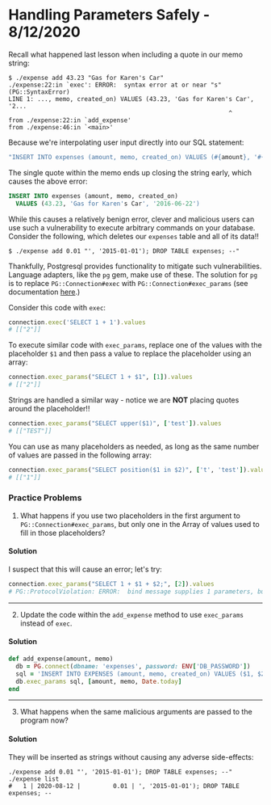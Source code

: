 
# Handling Parameters Safely - 8/12/2020

Recall what happened last lesson when including a quote in our memo string:

```
$ ./expense add 43.23 "Gas for Karen's Car"
./expense:22:in `exec': ERROR:  syntax error at or near "s" (PG::SyntaxError)
LINE 1: ..., memo, created_on) VALUES (43.23, 'Gas for Karen's Car', '2...
                                                             ^
from ./expense:22:in `add_expense'
from ./expense:46:in `<main>'
```

Because we're interpolating user input directly into our SQL statement:

```ruby
"INSERT INTO expenses (amount, memo, created_on) VALUES (#{amount}, '#{memo}', '#{date}')"
```

The single quote within the memo ends up closing the string early, which causes the above error:

```sql
INSERT INTO expenses (amount, memo, created_on)
  VALUES (43.23, 'Gas for Karen's Car', '2016-06-22')
```

While this causes a relatively benign error, clever and malicious users can use such a vulnerability to execute arbitrary commands on your database. Consider the following, which deletes our `expenses` table and all of its data!!

```
$ ./expense add 0.01 "', '2015-01-01'); DROP TABLE expenses; --"
```

Thankfully, Postgresql provides functionality to mitigate such vulnerabilities. Language adapters, like the `pg` gem, make use of these. The solution for `pg` is to replace `PG::Connection#exec` with `PG::Connection#exec_params` (see documentation [here](https://deveiate.org/code/pg/PG/Connection.html#method-i-exec_params).)

Consider this code with `exec`:

```ruby
connection.exec('SELECT 1 + 1').values
# [["2"]]
```

To execute similar code with `exec_params`, replace one of the values with the placeholder `$1` and then pass a value to replace the placeholder using an array:

```ruby
connection.exec_params("SELECT 1 + $1", [1]).values
# [["2"]]
```

Strings are handled a similar way - notice we are **NOT** placing quotes around the placeholder!!

```ruby
connection.exec_params("SELECT upper($1)", ['test']).values
# [["TEST"]]
```

You can use as many placeholders as needed, as long as the same number of values are passed in the following array:

```ruby
connection.exec_params("SELECT position($1 in $2)", ['t', 'test']).values
# [["1"]]
```

### Practice Problems

1. What happens if you use two placeholders in the first argument to `PG::Connection#exec_params`, but only one in the Array of values used to fill in those placeholders?

#### Solution

I suspect that this will cause an error; let's try:

```ruby
connection.exec_params("SELECT 1 + $1 + $2;", [2]).values
# PG::ProtocolViolation: ERROR:  bind message supplies 1 parameters, but prepared statement "" requires 2
```

---

2. Update the code within the `add_expense` method to use `exec_params` instead of `exec`.

#### Solution

```ruby
def add_expense(amount, memo)
  db = PG.connect(dbname: 'expenses', password: ENV['DB_PASSWORD'])
  sql = 'INSERT INTO EXPENSES (amount, memo, created_on) VALUES ($1, $2, $3);'
  db.exec_params sql, [amount, memo, Date.today]
end
```

---

3. What happens when the same malicious arguments are passed to the program now?

#### Solution

They will be inserted as strings without causing any adverse side-effects:

```
./expense add 0.01 "', '2015-01-01'); DROP TABLE expenses; --"
./expense list
#   1 | 2020-08-12 |         0.01 | ', '2015-01-01'); DROP TABLE expenses; --
```
